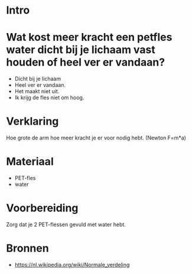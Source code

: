 # Intro


# Wat kost meer kracht een petfles water dicht bij je lichaam vast houden of heel ver er vandaan?
- Dicht bij je lichaam
- Heel ver er vandaan.
- Het maakt niet uit.
- Ik krijg de fles niet om hoog.

# Verklaring
Hoe grote de arm hoe meer kracht je er voor nodig hebt. (Newton F=m*a)

# Materiaal
- PET-fles
- water

# Voorbereiding
Zorg dat je 2 PET-flessen gevuld met water hebt.

# Bronnen
- https://nl.wikipedia.org/wiki/Normale_verdeling